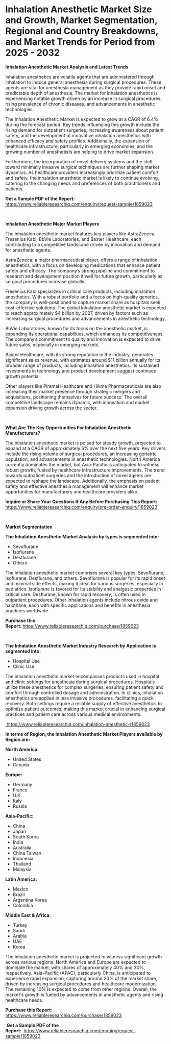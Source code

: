 <p><h1>Inhalation Anesthetic Market Size and Growth, Market Segmentation, Regional and Country Breakdowns, and Market Trends for Period from 2025 -  2032</h1></p><p><strong>Inhalation Anesthetic Market Analysis and Latest Trends</strong></p>
<p><p>Inhalation anesthetics are volatile agents that are administered through inhalation to induce general anesthesia during surgical procedures. These agents are vital for anesthesia management as they provide rapid onset and predictable depth of anesthesia. The market for inhalation anesthetics is experiencing notable growth driven by an increase in surgical procedures, rising prevalence of chronic diseases, and advancements in anesthetic technologies.</p><p>The Inhalation Anesthetic Market is expected to grow at a CAGR of 6.4% during the forecast period. Key trends influencing this growth include the rising demand for outpatient surgeries, increasing awareness about patient safety, and the development of innovative inhalation anesthetics with enhanced efficacy and safety profiles. Additionally, the expansion of healthcare infrastructure, particularly in emerging economies, and the growing number of anesthetists are helping to drive market expansion.</p><p>Furthermore, the incorporation of novel delivery systems and the shift toward minimally invasive surgical techniques are further shaping market dynamics. As healthcare providers increasingly prioritize patient comfort and safety, the inhalation anesthetic market is likely to continue evolving, catering to the changing needs and preferences of both practitioners and patients.</p></p>
<p><strong>Get a Sample PDF of the Report:&nbsp;</strong> <a href="https://www.reliableresearchiq.com/enquiry/request-sample/1859023?utm_campaign=3447&utm_medium=2&utm_source=Github&utm_content=ia&utm_term=19042025&utm_id=inhalation-anesthetic">https://www.reliableresearchiq.com/enquiry/request-sample/1859023</a></p>
<p>&nbsp;</p>
<p><strong>Inhalation Anesthetic Major Market Players</strong></p>
<p><p>The inhalation anesthetic market features key players like AstraZeneca, Fresenius Kabi, BbVie Laboratories, and Baxter Healthcare, each contributing to a competitive landscape driven by innovation and demand for anesthetic agents. </p><p>AstraZeneca, a major pharmaceutical player, offers a range of inhalation anesthetics, with a focus on developing medications that enhance patient safety and efficacy. The company’s strong pipeline and commitment to research and development position it well for future growth, particularly as surgical procedures increase globally. </p><p>Fresenius Kabi specializes in critical care products, including inhalation anesthetics. With a robust portfolio and a focus on high-quality generics, the company is well-positioned to capture market share as hospitals seek cost-effective solutions. The global inhalation anesthetic market is expected to reach approximately $4 billion by 2027, driven by factors such as increasing surgical procedures and advancements in anesthetic technology.</p><p>BbVie Laboratories, known for its focus on the anesthetic market, is expanding its operational capabilities, which enhances its competitiveness. The company’s commitment to quality and innovation is expected to drive future sales, especially in emerging markets.</p><p>Baxter Healthcare, with its strong reputation in the industry, generates significant sales revenue, with estimates around $11 billion annually for its broader range of products, including inhalation anesthetics. Its sustained investments in technology and product development suggest continued growth potential.</p><p>Other players like Piramal Healthcare and Hikma Pharmaceuticals are also increasing their market presence through strategic mergers and acquisitions, positioning themselves for future success. The overall competitive landscape remains dynamic, with innovation and market expansion driving growth across the sector.</p></p>
<p>&nbsp;</p>
<p><strong>What Are The Key Opportunities For Inhalation Anesthetic Manufacturers?</strong></p>
<p><p>The inhalation anesthetic market is poised for steady growth, projected to expand at a CAGR of approximately 5% over the next five years. Key drivers include the rising volume of surgical procedures, an increasing geriatric population, and advancements in anesthetic technologies. North America currently dominates the market, but Asia-Pacific is anticipated to witness robust growth, fueled by healthcare infrastructure improvements. The trend towards outpatient surgeries and the introduction of novel agents are expected to reshape the landscape. Additionally, the emphasis on patient safety and effective anesthesia management will enhance market opportunities for manufacturers and healthcare providers alike.</p></p>
<p><strong>Inquire or Share Your Questions If Any Before Purchasing This Report:</strong> <a href="https://www.reliableresearchiq.com/enquiry/pre-order-enquiry/1859023?utm_campaign=3447&utm_medium=2&utm_source=Github&utm_content=ia&utm_term=19042025&utm_id=inhalation-anesthetic">https://www.reliableresearchiq.com/enquiry/pre-order-enquiry/1859023</a></p>
<p>&nbsp;</p>
<p><strong>Market Segmentation</strong></p>
<p><strong>The Inhalation Anesthetic Market Analysis by types is segmented into:</strong></p>
<p><ul><li>Sevoflurane</li><li>Isoflurane</li><li>Desflurane</li><li>Others</li></ul></p>
<p><p>The inhalation anesthetic market comprises several key types: Sevoflurane, Isoflurane, Desflurane, and others. Sevoflurane is popular for its rapid onset and minimal side effects, making it ideal for various surgeries, especially in pediatrics. Isoflurane is favored for its stability and analgesic properties in critical care. Desflurane, known for rapid recovery, is often used in outpatient procedures. Other inhalation agents include nitrous oxide and halothane, each with specific applications and benefits in anesthesia practices worldwide.</p></p>
<p><strong>Purchase this Report:&nbsp;</strong><a href="https://www.reliableresearchiq.com/purchase/1859023?utm_campaign=3447&utm_medium=2&utm_source=Github&utm_content=ia&utm_term=19042025&utm_id=inhalation-anesthetic">https://www.reliableresearchiq.com/purchase/1859023</a></p>
<p>&nbsp;</p>
<p><strong>The Inhalation Anesthetic Market Industry Research by Application is segmented into:</strong></p>
<p><ul><li>Hospital Use</li><li>Clinic Use</li></ul></p>
<p><p>The inhalation anesthetic market encompasses products used in hospital and clinic settings for anesthesia during surgical procedures. Hospitals utilize these anesthetics for complex surgeries, ensuring patient safety and comfort through controlled dosage and administration. In clinics, inhalation anesthetics are applied in less invasive procedures, facilitating a quick recovery. Both settings require a reliable supply of effective anesthetics to optimize patient outcomes, making this market crucial in enhancing surgical practices and patient care across various medical environments.</p></p>
<p><a href="https://www.reliableresearchiq.com/inhalation-anesthetic-r1859023?utm_campaign=3447&utm_medium=2&utm_source=Github&utm_content=ia&utm_term=19042025&utm_id=inhalation-anesthetic">&nbsp;https://www.reliableresearchiq.com/inhalation-anesthetic-r1859023</a></p>
<p><strong>In terms of Region, the Inhalation Anesthetic Market Players available by Region are:</strong></p>
<p>
    <p> <strong> North America: </strong>
        <ul>
            <li>United States</li>
            <li>Canada</li>
        </ul>
        </p> 
    <p> <strong> Europe: </strong>
        <ul>
            <li>Germany</li>
            <li>France</li>
            <li>U.K.</li>
            <li>Italy</li>
            <li>Russia</li>
        </ul>
        </p> 
    <p> <strong> Asia-Pacific: </strong>
        <ul>
            <li>China</li>
            <li>Japan</li>
            <li>South Korea</li>
            <li>India</li>
            <li>Australia</li>
            <li>China Taiwan</li>
            <li>Indonesia</li>
            <li>Thailand</li>
            <li>Malaysia</li>
        </ul>
        </p> 
    <p> <strong> Latin America: </strong>
        <ul>
            <li>Mexico</li>
            <li>Brazil</li>
            <li>Argentina Korea</li>
            <li>Colombia</li>
        </ul>
        </p> 
    <p> <strong> Middle East & Africa: </strong>
        <ul>
            <li>Turkey</li>
            <li>Saudi</li>
            <li>Arabia</li>
            <li>UAE</li>
            <li>Korea</li>
        </ul>
    </p>
    </p>
<p><p>The inhalation anesthetic market is projected to witness significant growth across various regions. North America and Europe are expected to dominate the market, with shares of approximately 40% and 30%, respectively. Asia-Pacific (APAC), particularly China, is anticipated to experience rapid expansion, capturing around 20% of the market share, driven by increasing surgical procedures and healthcare modernization. The remaining 10% is expected to come from other regions. Overall, the market's growth is fueled by advancements in anesthetic agents and rising healthcare needs.</p></p>
<p><strong>Purchase this Report: </strong><a href="https://www.reliableresearchiq.com/purchase/1859023?utm_campaign=3447&utm_medium=2&utm_source=Github&utm_content=ia&utm_term=19042025&utm_id=inhalation-anesthetic">https://www.reliableresearchiq.com/purchase/1859023</a></p>
<p>&nbsp;<strong>Get a Sample PDF of the Report:&nbsp;&nbsp;</strong><a href="https://www.reliableresearchiq.com/enquiry/request-sample/1859023?utm_campaign=3447&utm_medium=2&utm_source=Github&utm_content=ia&utm_term=19042025&utm_id=inhalation-anesthetic">https://www.reliableresearchiq.com/enquiry/request-sample/1859023</a></p>
<p><strong></strong></p>
<p><p></p><p></p><p></p></p>